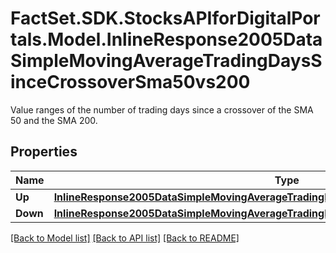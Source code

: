 # FactSet.SDK.StocksAPIforDigitalPortals.Model.InlineResponse2005DataSimpleMovingAverageTradingDaysSinceCrossoverSma50vs200
Value ranges of the number of trading days since a crossover of the SMA 50 and the SMA 200.

## Properties

Name | Type | Description | Notes
------------ | ------------- | ------------- | -------------
**Up** | [**InlineResponse2005DataSimpleMovingAverageTradingDaysSinceCrossoverSma50vs200Up**](InlineResponse2005DataSimpleMovingAverageTradingDaysSinceCrossoverSma50vs200Up.md) |  | [optional] 
**Down** | [**InlineResponse2005DataSimpleMovingAverageTradingDaysSinceCrossoverSma50vs200Down**](InlineResponse2005DataSimpleMovingAverageTradingDaysSinceCrossoverSma50vs200Down.md) |  | [optional] 

[[Back to Model list]](../README.md#documentation-for-models) [[Back to API list]](../README.md#documentation-for-api-endpoints) [[Back to README]](../README.md)

